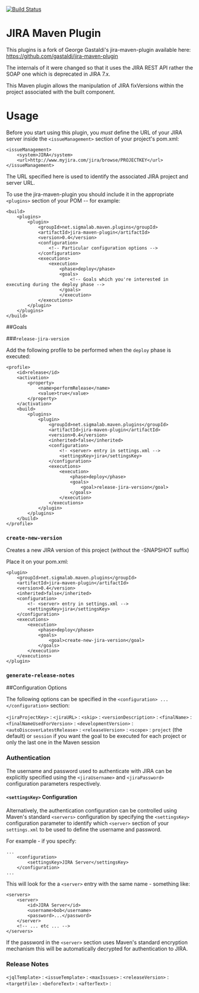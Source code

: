 [![Build Status](https://travis-ci.org/schrepfler/jira-maven-plugin.svg?branch=develop)](https://travis-ci.org/schrepfler/jira-maven-plugin)

JIRA Maven Plugin
=

This plugins is a fork of George Gastaldi's jira-maven-plugin available here: https://github.com/gastaldi/jira-maven-plugin

The internals of it were changed so that it uses the JIRA REST API rather the SOAP one which is deprecated in JIRA 7.x.

This Maven plugin allows the manipulation of JIRA fixVersions within the project associated with the built component.


# Usage

Before you start using this plugin, you *must* define the URL of your JIRA server inside the `<issueManagement>` section of your project's pom.xml:

    <issueManagement>
        <system>JIRA</system>
        <url>http://www.myjira.com/jira/browse/PROJECTKEY</url>
    </issueManagement>

The URL specified here is used to identify the associated JIRA project and server URL.

To use the jira-maven-plugin you should include it in the appropriate `<plugins>` section of your POM -- for example:

    <build>
        <plugins>
            <plugin>
                <groupId>net.sigmalab.maven.plugins</groupId>
                <artifactId>jira-maven-plugin</artifactId>
                <version>0.4</version>
                <configuration>
                    <!-- Particular configuration options -->
                </configuration>
                <executions>
                    <execution>
                        <phase>deploy</phase>
                        <goals>
                            <!-- Goals which you're interested in executing during the deploy phase -->
                        </goals>
                        </execution>
                </executions>
            </plugin>
        </plugins>
    </build>

##Goals


###`release-jira-version`

Add the following profile to be performed when the `deploy` phase is executed:

    <profile>
	    <id>release</id>
	    <activation>
		    <property>
			    <name>performRelease</name>
			    <value>true</value>
		    </property>
	    </activation>
	    <build>
		    <plugins>
			    <plugin>
				    <groupId>net.sigmalab.maven.plugins</groupId>
				    <artifactId>jira-maven-plugin</artifactId>
				    <version>0.4</version>
				    <inherited>false</inherited>
				    <configuration>
					    <!- <server> entry in settings.xml -->
					    <settingsKey>jira</settingsKey>
				    </configuration>
				    <executions>
					    <execution>
						    <phase>deploy</phase>
						    <goals>
							    <goal>release-jira-version</goal>
						    </goals>
					    </execution>
				    </executions>
			    </plugin>
		    </plugins>
	    </build>
    </profile>

### `create-new-version`

Creates a new JIRA version of this project (without the -SNAPSHOT suffix)

Place it on your pom.xml:

    <plugin>
	    <groupId>net.sigmalab.maven.plugins</groupId>
	    <artifactId>jira-maven-plugin</artifactId>
	    <version>0.4</version>
	    <inherited>false</inherited>
	    <configuration>
		    <!- <server> entry in settings.xml -->
		    <settingsKey>jira</settingsKey>
	    </configuration>
	    <executions>
		    <execution>
			    <phase>deploy</phase>
			    <goals>
				    <goal>create-new-jira-version</goal>
			    </goals>
		    </execution>
	    </executions>
    </plugin>

### `generate-release-notes`

##Configuration Options

The following options can be specified in the `<configuration> ... </configuration>` section:

`<jiraProjectKey>` : 
`<jiraURL>` :
`<skip>` :
`<versionDescription>` : 
`<finalName>` :
`<finalNameUsedForVersion>` :
`<developmentVersion>` :
`<autoDiscoverLatestRelease>` : 
`<releaseVersion>` :
`<scope>` : `project` (the default) or `session` if you want the goal to be executed for each project or only the last one in the Maven session

### Authentication

The username and password used to authenticate with JIRA can be explicitly specified using the `<jiraUsername>` and `<jiraPassword>` configuration parameters respectively.

#### `<settingsKey>` Configuration

Alternatively, the authentication configuration can be controlled using Maven's standard `<servers>` configuration by specifying the `<settingsKey>` configuration parameter to identify which `<server>` section of your `settings.xml` to be used to define the username and password.

For example - if you specify:

    ...
        <configuration>
            <settingsKey>JIRA Server</settingsKey>
        </configuration>
    ...
    
This will look for the a `<server>` entry with the same name - something like:

    <servers>
        <server>
            <id>JIRA Server</id>
            <username>bob</username>
            <password>...</password>
        </server>
        <!-- ... etc ... -->
    </servers>
    
If the password in the `<server>` section uses Maven's standard encryption mechanism this will be automatically decrypted for authentication to JIRA.

### Release Notes

`<jqlTemplate>` :
`<issueTemplate>` :
`<maxIssues>` :
`<releaseVersion>` :
`<targetFile>` :
`<beforeText>` :
`<afterText>` :


